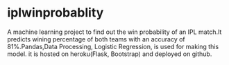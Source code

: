 # iplwinprobablity
A machine learning project to find out the win probability of an IPL match.It predicts wining percentage of both teams with an accuracy of 81%.Pandas,Data Processing, Logistic Regression, is used for making this model. it is hosted on heroku(Flask, Bootstrap) and deployed on github.
